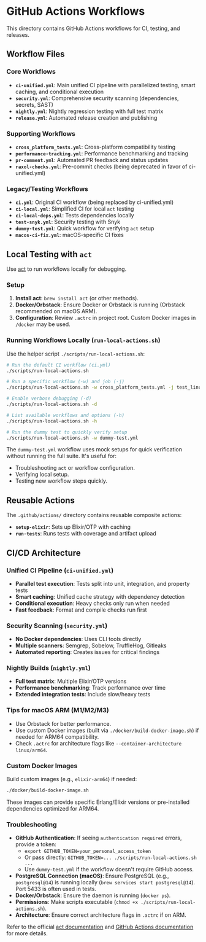 # GitHub Actions Workflows

This directory contains GitHub Actions workflows for CI, testing, and releases.

## Workflow Files

### Core Workflows
- **`ci-unified.yml`**: Main unified CI pipeline with parallelized testing, smart caching, and conditional execution
- **`security.yml`**: Comprehensive security scanning (dependencies, secrets, SAST)
- **`nightly.yml`**: Nightly regression testing with full test matrix
- **`release.yml`**: Automated release creation and publishing

### Supporting Workflows
- **`cross_platform_tests.yml`**: Cross-platform compatibility testing
- **`performance-tracking.yml`**: Performance benchmarking and tracking
- **`pr-comment.yml`**: Automated PR feedback and status updates
- **`raxol-checks.yml`**: Pre-commit checks (being deprecated in favor of ci-unified.yml)

### Legacy/Testing Workflows
- **`ci.yml`**: Original CI workflow (being replaced by ci-unified.yml)
- **`ci-local.yml`**: Simplified CI for local `act` testing
- **`ci-local-deps.yml`**: Tests dependencies locally
- **`test-snyk.yml`**: Security testing with Snyk
- **`dummy-test.yml`**: Quick workflow for verifying `act` setup
- **`macos-ci-fix.yml`**: macOS-specific CI fixes

## Local Testing with `act`

Use [act](https://github.com/nektos/act) to run workflows locally for debugging.

### Setup

1. **Install act**: `brew install act` (or other methods).
2. **Docker/Orbstack**: Ensure Docker or Orbstack is running (Orbstack recommended on macOS ARM).
3. **Configuration**: Review `.actrc` in project root. Custom Docker images in `/docker` may be used.

### Running Workflows Locally (`run-local-actions.sh`)

Use the helper script `./scripts/run-local-actions.sh`:

```bash
# Run the default CI workflow (ci.yml)
./scripts/run-local-actions.sh

# Run a specific workflow (-w) and job (-j)
./scripts/run-local-actions.sh -w cross_platform_tests.yml -j test_linux

# Enable verbose debugging (-d)
./scripts/run-local-actions.sh -d

# List available workflows and options (-h)
./scripts/run-local-actions.sh -h

# Run the dummy test to quickly verify setup
./scripts/run-local-actions.sh -w dummy-test.yml
```

The `dummy-test.yml` workflow uses mock setups for quick verification without running the full suite. It's useful for:

- Troubleshooting `act` or workflow configuration.
- Verifying local setup.
- Testing new workflow steps quickly.

## Reusable Actions

The `.github/actions/` directory contains reusable composite actions:

- **`setup-elixir`**: Sets up Elixir/OTP with caching
- **`run-tests`**: Runs tests with coverage and artifact upload

## CI/CD Architecture

### Unified CI Pipeline (`ci-unified.yml`)
- **Parallel test execution**: Tests split into unit, integration, and property tests
- **Smart caching**: Unified cache strategy with dependency detection
- **Conditional execution**: Heavy checks only run when needed
- **Fast feedback**: Format and compile checks run first

### Security Scanning (`security.yml`)
- **No Docker dependencies**: Uses CLI tools directly
- **Multiple scanners**: Semgrep, Sobelow, TruffleHog, Gitleaks
- **Automated reporting**: Creates issues for critical findings

### Nightly Builds (`nightly.yml`)
- **Full test matrix**: Multiple Elixir/OTP versions
- **Performance benchmarking**: Track performance over time
- **Extended integration tests**: Include slow/heavy tests

### Tips for macOS ARM (M1/M2/M3)

- Use Orbstack for better performance.
- Use custom Docker images (built via `./docker/build-docker-image.sh`) if needed for ARM64 compatibility.
- Check `.actrc` for architecture flags like `--container-architecture linux/arm64`.

### Custom Docker Images

Build custom images (e.g., `elixir-arm64`) if needed:

```bash
./docker/build-docker-image.sh
```

These images can provide specific Erlang/Elixir versions or pre-installed dependencies optimized for ARM64.

### Troubleshooting

- **GitHub Authentication**: If seeing `authentication required` errors, provide a token:
  - `export GITHUB_TOKEN=your_personal_access_token`
  - Or pass directly: `GITHUB_TOKEN=... ./scripts/run-local-actions.sh ...`
  - Use `dummy-test.yml` if the workflow doesn't require GitHub access.
- **PostgreSQL Connection (macOS)**: Ensure PostgreSQL (e.g., `postgresql@14`) is running locally (`brew services start postgresql@14`). Port 5433 is often used in tests.
- **Docker/Orbstack**: Ensure the daemon is running (`docker ps`).
- **Permissions**: Make scripts executable (`chmod +x ./scripts/run-local-actions.sh`).
- **Architecture**: Ensure correct architecture flags in `.actrc` if on ARM.

Refer to the official [act documentation](https://github.com/nektos/act) and [GitHub Actions documentation](https://docs.github.com/en/actions) for more details.

